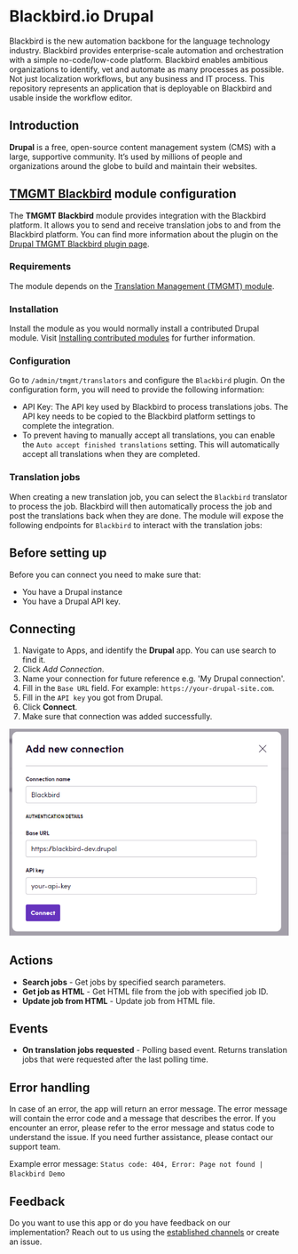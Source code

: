 # Blackbird.io Drupal

Blackbird is the new automation backbone for the language technology industry. Blackbird provides enterprise-scale automation and orchestration with a simple no-code/low-code platform. Blackbird enables ambitious organizations to identify, vet and automate as many processes as possible. Not just localization workflows, but any business and IT process. This repository represents an application that is deployable on Blackbird and usable inside the workflow editor.

## Introduction

<!-- begin docs -->

**Drupal** is a free, open-source content management system (CMS) with a large, supportive community. It’s used by millions of people and organizations around the globe to build and maintain their websites.

## [**TMGMT Blackbird**](https://git.drupalcode.org/project/tmgmt_blackbird) module configuration

The **TMGMT Blackbird** module provides integration with the Blackbird platform. It allows you to send and receive translation jobs to and from the Blackbird platform. You can find more information about the plugin on the [Drupal TMGMT Blackbird plugin page](https://git.drupalcode.org/project/tmgmt_blackbird).

### Requirements

The module depends on the [Translation Management (TMGMT) module](https://www.drupal.org/project/tmgmt).

### Installation

Install the module as you would normally install a contributed Drupal module. Visit [Installing contributed modules](https://www.drupal.org/docs/8/extending-drupal-8/installing-contributed-modules) for further information.

### Configuration

Go to `/admin/tmgmt/translators` and configure the `Blackbird` plugin. On the configuration form, you will need to provide the following information:

- API Key: The API key used by Blackbird to process translations jobs. The API key needs to be copied to the Blackbird platform settings to complete the integration.
- To prevent having to manually accept all translations, you can enable the `Auto accept finished translations` setting. This will automatically accept all translations when they are completed.

### Translation jobs

When creating a new translation job, you can select the `Blackbird` translator to process the job. Blackbird will then automatically process the job and post the translations back when they are done. The module will expose the following endpoints for `Blackbird` to interact with the translation jobs:

## Before setting up

Before you can connect you need to make sure that:

- You have a Drupal instance
- You have a Drupal API key.

## Connecting

1. Navigate to Apps, and identify the **Drupal** app. You can use search to find it.
2. Click _Add Connection_.
3. Name your connection for future reference e.g. 'My Drupal connection'.
4. Fill in the `Base URL` field. For example: `https://your-drupal-site.com`.
5. Fill in the `API key` you got from Drupal.
6. Click **Connect**.
7. Make sure that connection was added successfully.

![connection](./image/README/connecting.png)

## Actions

- **Search jobs** - Get jobs by specified search parameters.
- **Get job as HTML** - Get HTML file from the job with specified job ID.
- **Update job from HTML** - Update job from HTML file.

## Events

- **On translation jobs requested** - Polling based event. Returns translation jobs that were requested after the last polling time. 

## Error handling

In case of an error, the app will return an error message. The error message will contain the error code and a message that describes the error. If you encounter an error, please refer to the error message and status code to understand the issue. If you need further assistance, please contact our support team.

Example error message: `Status code: 404, Error: Page not found | Blackbird Demo`

## Feedback

Do you want to use this app or do you have feedback on our implementation? Reach out to us using the [established channels](https://www.blackbird.io/) or create an issue.

<!-- end docs -->
